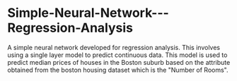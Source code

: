 # Simple-Neural-Network---Regression-Analysis
A simple neural network developed for regression analysis. This involves using a single layer model to predict continuous data. This model is used to predict median prices of houses in the Boston suburb based on the attribute obtained from the boston housing dataset which is the "Number of Rooms".  

